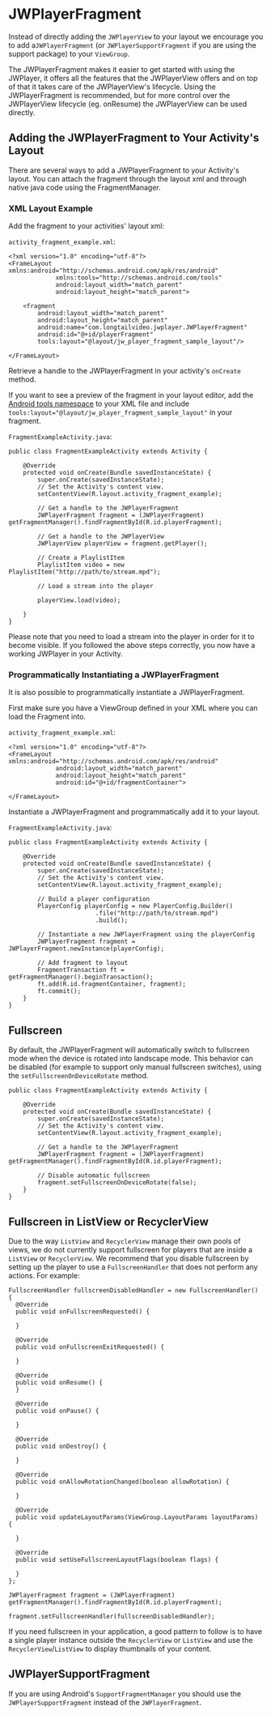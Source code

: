 # JWPlayerFragment

Instead of directly adding the `JWPlayerView` to your layout we encourage you to add a`JWPlayerFragment` (or `JWPlayerSupportFragment` if you are using the support package) to your `ViewGroup`.

The JWPlayerFragment makes it easier to get started with using the JWPlayer, it offers all the features that the JWPlayerView offers and on top of that it takes care of the JWPlayerView's lifecycle. Using the JWPlayerFragment is recommended, but for more control over the JWPlayerView lifecycle (eg. onResume) the JWPlayerView can be used directly.

Adding the JWPlayerFragment to Your Activity's Layout
-----------------------------------------------------

There are several ways to add a JWPlayerFragment to your Activity's layout. You can attach the fragment through the layout xml and through native java code using the FragmentManager.

### XML Layout Example

Add the fragment to your activities' layout xml:

`activity_fragment_example.xml`:

```
<?xml version="1.0" encoding="utf-8"?>
<FrameLayout xmlns:android="http://schemas.android.com/apk/res/android"
			 xmlns:tools="http://schemas.android.com/tools"
			 android:layout_width="match_parent"
			 android:layout_height="match_parent">

	<fragment
		android:layout_width="match_parent"
		android:layout_height="match_parent"
		android:name="com.longtailvideo.jwplayer.JWPlayerFragment"
		android:id="@+id/playerFragment"
		tools:layout="@layout/jw_player_fragment_sample_layout"/>

</FrameLayout>
```

Retrieve a handle to the JWPlayerFragment in your activity's `onCreate` method.

If you want to see a preview of the fragment in your layout editor, add the [Android tools namespace](http://tools.android.com/tech-docs/tools-attributes) to your XML file and include `tools:layout="@layout/jw_player_fragment_sample_layout"` in your fragment.

`FragmentExampleActivity.java`:

```
public class FragmentExampleActivity extends Activity {

	@Override
	protected void onCreate(Bundle savedInstanceState) {
		super.onCreate(savedInstanceState);
		// Set the Activity's content view.
		setContentView(R.layout.activity_fragment_example);

		// Get a handle to the JWPlayerFragment
		JWPlayerFragment fragment = (JWPlayerFragment) getFragmentManager().findFragmentById(R.id.playerFragment);

		// Get a handle to the JWPlayerView
		JWPlayerView playerView = fragment.getPlayer();
		
		// Create a PlaylistItem 
		PlaylistItem video = new PlaylistItem("http://path/to/stream.mpd");
		
		// Load a stream into the player

		playerView.load(video);

	}
}
```

Please note that you need to load a stream into the player in order for it to become visible. If you followed the above steps correctly, you now have a working JWPlayer in your Activity.

### Programmatically Instantiating a JWPlayerFragment

It is also possible to programmatically instantiate a JWPlayerFragment.

First make sure you have a ViewGroup defined in your XML where you can load the Fragment into.

`activity_fragment_example.xml`:

```
<?xml version="1.0" encoding="utf-8"?>
<FrameLayout xmlns:android="http://schemas.android.com/apk/res/android"
			 android:layout_width="match_parent"
			 android:layout_height="match_parent"
			 android:id="@+id/fragmentContainer">

</FrameLayout>
```

Instantiate a JWPlayerFragment and programmatically add it to your layout.

`FragmentExampleActivity.java`:

```
public class FragmentExampleActivity extends Activity {

	@Override
	protected void onCreate(Bundle savedInstanceState) {
		super.onCreate(savedInstanceState);
		// Set the Activity's content view.
		setContentView(R.layout.activity_fragment_example);

        // Build a player configuration
		PlayerConfig playerConfig = new PlayerConfig.Builder()
        				.file("http://path/to/stream.mpd")
        				.build();

        // Instantiate a new JWPlayerFragment using the playerConfig
        JWPlayerFragment fragment = JWPlayerFragment.newInstance(playerConfig);

        // Add fragment to layout
        FragmentTransaction ft = getFragmentManager().beginTransaction();
        ft.add(R.id.fragmentContainer, fragment);
        ft.commit();
	}
}
```

Fullscreen
----------

By default, the JWPlayerFragment will automatically switch to fullscreen mode when the device is rotated into landscape mode. This behavior can be disabled (for example to support only manual fullscreen switches), using the `setFullscreenOnDeviceRotate` method.

```
public class FragmentExampleActivity extends Activity {

	@Override
	protected void onCreate(Bundle savedInstanceState) {
		super.onCreate(savedInstanceState);
		// Set the Activity's content view.
		setContentView(R.layout.activity_fragment_example);

		// Get a handle to the JWPlayerFragment
		JWPlayerFragment fragment = (JWPlayerFragment) getFragmentManager().findFragmentById(R.id.playerFragment);
		
		// Disable automatic fullscreen
		fragment.setFullscreenOnDeviceRotate(false);
	}
}
```

Fullscreen in ListView or RecyclerView
--------------------------------------

Due to the way `ListView` and `RecyclerView` manage their own pools of views, we do not currently support fullscreen for players that are inside a `ListView` or `RecyclerView`.  We recommend that you disable fullscreen by setting up the player to use a `FullscreenHandler` that does not perform any actions.  For example:

```
FullscreenHandler fullscreenDisabledHandler = new FullscreenHandler() {
  @Override
  public void onFullscreenRequested() {

  }

  @Override
  public void onFullscreenExitRequested() {

  }

  @Override
  public void onResume() {
  }

  @Override
  public void onPause() {

  }

  @Override
  public void onDestroy() {

  }

  @Override
  public void onAllowRotationChanged(boolean allowRotation) {

  }

  @Override
  public void updateLayoutParams(ViewGroup.LayoutParams layoutParams) {

  }

  @Override
  public void setUseFullscreenLayoutFlags(boolean flags) {

  }
};

JWPlayerFragment fragment = (JWPlayerFragment) getFragmentManager().findFragmentById(R.id.playerFragment);

fragment.setFullscreenHandler(fullscreenDisabledHandler);
```

If you need fullscreen in your application, a good pattern to follow is to have a single player instance outside the `RecyclerView` or `ListView` and use the `RecyclerView`/`ListView` to display thumbnails of your content.

JWPlayerSupportFragment
-----------------------

If you are using Android's `SupportFragmentManager` you should use the `JWPlayerSupportFragment` instead of the `JWPlayerFragment`.
